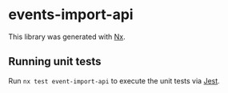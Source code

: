 # events-import-api

This library was generated with [Nx](https://nx.dev).

## Running unit tests

Run `nx test event-import-api` to execute the unit tests via [Jest](https://jestjs.io).
